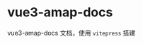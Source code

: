 # vue3-amap-docs

vue3-amap-docs 文档，使用 `vitepress` 搭建

<!-- [文档地址](https://pure-admin-utils.netlify.app) -->
